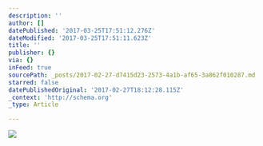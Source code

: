 ```yaml
---
description: ''
author: []
datePublished: '2017-03-25T17:51:12.276Z'
dateModified: '2017-03-25T17:51:11.623Z'
title: ''
publisher: {}
via: {}
inFeed: true
sourcePath: _posts/2017-02-27-d7415d23-2573-4a1b-af65-3a862f010287.md
starred: false
datePublishedOriginal: '2017-02-27T18:12:28.115Z'
_context: 'http://schema.org'
_type: Article

---
```

![](https://the-grid-user-content.s3-us-west-2.amazonaws.com/9e1c428e-5eed-4dc5-8778-677577a8e3ae.jpg)